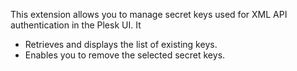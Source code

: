 This extension allows you to manage secret keys used for XML API authentication in the Plesk UI. It

- Retrieves and displays the list of existing keys.
- Enables you to remove the selected secret keys.
